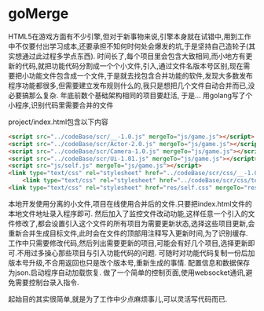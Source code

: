 # goMerge

HTML5在游戏方面有不少引擎,但对于新事物来说,引擎本身就在试错中,用到工作中不仅要付出学习成本,还要承担不知何时何处会爆发的坑,于是坚持自己造轮子(其实想通过此过程多学点东西).
时间长了,每个项目里会包含大致相同,而小地方有更新的代码,就把功能代码分割成一个个小文件,引入,通过文件名版本号区别,现在需要把小功能文件包含成一个文件,于是就去找包含合并功能的软件,发现大多数发布程序功能都很多,但需要建立发布规则什么的,我只是想把几个文件自动合并而已,没必要搞那么复杂.
年底前数个基础架构相同的项目要赶活,
于是...
用golang写了个小程序,识别代码里需要合并的文件

project/index.html包含以下内容

```html
<script src="../codeBase/scr/__-1.0.js" mergeTo="js/game.js"></script>
<script src="../codeBase/scr/Actor-2.0.js" mergeTo="js/game.js"></script>
<script src="../codeBase/scr/Camera-1.0.js" mergeTo="js/game.js"></script>
<script src="../codeBase/scr/Ui-1.01.js" mergeTo="js/game.js"></script>
<script src="js/self.js" mergeTo="js/game.js"></script>
<link type="text/css" rel="stylesheet" href="../codeBase/scr/css/__-1.0.css" mergeTo="res/css.css"/>
    <link type="text/css" rel="stylesheet" href="../codeBase/scr/css/textLine-1.0.css" mergeTo="res/css.css"/>
<link type="text/css" rel="stylesheet" href="res/self.css" mergeTo="res/css.css"/>
```

本地开发使用分离的小文件,项目在线使用合并后的文件.只要把index.html文件的本地文件地址录入程序即可.
然后加入了监控文件改动功能,这样任意一个引入的文件修改了,都会设置引入这个文件的所有项目为需要更新状态,选择这些项目更新,会重新合并生成目标文件,此时会在文件的顶部用注释写入更新时间,为了识别缓存.
工作中只需要修改代码,然后列出需要更新的项目,可能会有好几个项目,选择更新即可.不用过多操心那些项目与引入功能代码的问题.
可随时对功能代码复制一份后加版本号升级,不合用返回也只是改个版本号,重新生成的事情.
配置信息和数据保存为json.启动程序自动加载恢复.
做了一个简单的控制页面,使用websocket通讯,避免需要控制台录入指令.

起始目的其实很简单,就是为了工作中少点麻烦事儿,可以灵活写代码而已.
